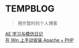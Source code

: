 # TEMPBLOG
> 用作暂时的个人博客

[AE 学习与模仿日记](AfterEffects/bkb.diary.md)  
[在 Win 上手动安装 Apache + PHP](install-apache-php-in-windows.md)

